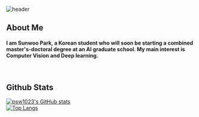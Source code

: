 <div>
  
  ![header](https://capsule-render.vercel.app/api?type=blur&section=header&text=Welcome!)  
  
</div>

<div>
  
  ## About Me
  #### I am Sunwoo Park, a Korean student who will soon be starting a combined master's-doctoral degree at an AI graduate school. My main interest is Computer Vision and Deep learning.
  <br/>

  ## Github Stats
  [![psw1023's GitHub stats](https://github-readme-stats.vercel.app/api?username=psw1023)](https://github.com/psw1023/github-readme-stats)
  <br/>
  [![Top Langs](https://github-readme-stats.vercel.app/api/top-langs/?username=psw1023)](https://github.com/psw1023/github-readme-stats)
  
</div>



<!--
**psw1023/psw1023** is a ✨ _special_ ✨ repository because its `README.md` (this file) appears on your GitHub profile.

Here are some ideas to get you started:

- 🔭 I’m currently working on ...
- 🌱 I’m currently learning ...
- 👯 I’m looking to collaborate on ...
- 🤔 I’m looking for help with ...
- 💬 Ask me about ...
- 📫 How to reach me: ...
- 😄 Pronouns: ...
- ⚡ Fun fact: ...
-->
